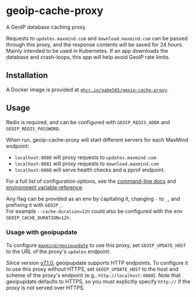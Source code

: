 # geoip-cache-proxy

A GeoIP database caching proxy.

Requests to `updates.maxmind.com` and `download.maxmind.com` can be passed through this proxy, and the response contents will be saved for 24 hours. Mainly intended to be used in Kubernetes. If an app downloads the database and crash-loops, this app will help avoid GeoIP rate limits.

## Installation

A Docker image is provided at [`ghcr.io/gabe565/geoip-cache-proxy`](https://ghcr.io/gabe565/geoip-cache-proxy).

## Usage

Redis is required, and can be configured with `GEOIP_REDIS_ADDR` and `GEOIP_REDIS_PASSWORD`.

When run, geoip-cache-proxy will start different servers for each MaxMind endpoint:
- `localhost:8080` will proxy requests to `updates.maxmind.com`
- `localhost:8081` will proxy requests to `download.maxmind.com`
- `localhost:6060` will serve health checks and a pprof endpoint.

For a full list of configuration options, see the [command-line docs](docs/geoip-cache-proxy.md) and [environment variable reference](docs/envs.md).

Any flag can be provided as an env by capitaling it, changing `-` to `_`, and prefixing it with `GEOIP_`.  
For example `--cache-duration=12h` could also be configured with the env `GEOIP_CACHE_DURATION=12h`.

### Usage with geoipupdate

To configure [`maxmind/geoipupdate`](https://github.com/maxmind/geoipupdate) to use this proxy, set `GEOIP_UPDATE_HOST` to the URL of the proxy's `updates` endpoint.

Since version [v7.1.0](https://github.com/maxmind/geoipupdate/releases/tag/v7.1.0), geoipupdate supports HTTP endpoints. To configure it to use this proxy without HTTPS, set `GEOIP_UPDATE_HOST` to the host and scheme of the proxy's endpoint (e.g., `http://localhost:8080`). Note that geoipupdate defaults to HTTPS, so you must explicitly specify `http://` if the proxy is not served over HTTPS.
